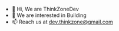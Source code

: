 - 👋 Hi, We are ThinkZoneDev
- 👀 We are interested in Building
- 📫 Reach us at dev.thinkzone@gmail.com

<!---
thinkzoneDev/thinkzoneDev is a ✨ special ✨ repository because its `README.md` (this file) appears on your GitHub profile.
You can click the Preview link to take a look at your changes.
--->
